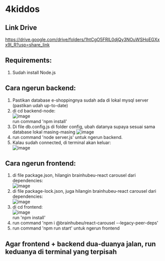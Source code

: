# 4kiddos

## Link Drive
https://drive.google.com/drive/folders/1htCgO5FRlL0djQy3NOuWSHoEGXxx9I_R?usp=share_link

## Requirements:
1) Sudah install Node.js

## Cara ngerun backend:
1) Pastikan database e-shoppingnya sudah ada di lokal mysql server (pastikan udah up-to-date)
2) di cd backend-node:  
![image](https://user-images.githubusercontent.com/89928533/227906983-16fb10d9-4cb8-492c-b608-ce89ade4fa2f.png)  
run command 'npm install'
4) Di file db.config.js di folder config, ubah datanya supaya sesuai sama database lokal masing-masing
![image](https://user-images.githubusercontent.com/89928533/227908009-749c9978-4dfb-4fda-a5ca-49becef85008.png)
3) run command 'node server.js' untuk ngerun backend.
4) Kalau sudah connected, di terminal akan keluar:  
![image](https://user-images.githubusercontent.com/89928533/227908593-ed5863df-bc1b-4665-a15e-8c027873b47c.png)  

## Cara ngerun frontend:
1) di file package.json, hilangin brainhubeu-react carousel dari dependencies:  
![image](https://user-images.githubusercontent.com/89928533/227909896-69307eaa-10ba-47ed-8c76-b3cec7302c94.png)
2) di file package-lock.json, juga hilangin brainhubeu-react carousel dari dependencies:  
![image](https://user-images.githubusercontent.com/89928533/227910130-ff36c54b-7037-4a74-9c9e-5c0bdafd9581.png)
3) di cd frontend:  
![image](https://user-images.githubusercontent.com/89928533/227909704-a097d3b2-929c-45f8-9f10-60632e97cae9.png)  
run 'npm install'
4) run command 'npm i @brainhubeu/react-carousel --legacy-peer-deps'
5) run command 'npm run start' untuk ngerun frontend

## Agar frontend + backend dua-duanya jalan, run keduanya di terminal yang terpisah







